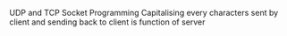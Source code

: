 UDP and TCP Socket Programming 
Capitalising every characters sent by client and sending back to client is function of server 
